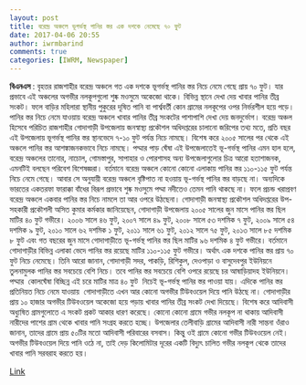 ```yaml
---
layout: post
title: বরেন্দ্র অঞ্চলে ভূগর্ভস্থ পানির স্তর এক দশকে নেমেছে ৭০ ফুট
date: 2017-04-06 20:55
author: iwrmbarind
comments: true
categories: [IWRM, Newspaper]
---
```

<div class="entry">

<strong>বিএনএস </strong>: বৃহত্তর রাজশাহীর বরেন্দ্র অঞ্চলে গত এক দশকে ভূগর্ভস্থ পানির স্তর নিচে নেমে গেছে প্রায় ৭০ ফুট। যার প্রভাবে এই অঞ্চলের অগভীর নলকূপগুলো শুষ্ক মওসুমে অকেজো থাকে। বিভিন্ন স্থানে দেখা দেয় খাবার পানির তীব্র সংকট। ফলে বাড়ির মহিলারা স্থানীয় পুকুরের দূষিত পানি বা পার্শ্ববর্তী কোন গ্রামের নলকূপের ওপর নির্ভরশীল হয়ে পড়ে।  পানির স্তর নিচে নেমে যাওয়ায় বরেন্দ্র অঞ্চলে খাবার পানির তীব্র সংকটের পাশাপাশি দেখা দেয় জনদুর্ভোগ।
বরেন্দ্র অঞ্চল হিসেবে পরিচিত রাজশাহীর গোদাগাড়ী উপজেলায় জনস্বাস্থ্য প্রকৌশল অধিদপ্তরের চালানো জরিপের তথ্য মতে, প্রতি বছর এই উপজেলায় ভূগর্ভস্থ পানির স্তর স্থানভেদে ৭-১০ ফুট পর্যন্ত নিচে নামছে। বিশেষ করে ২০০৫ সালের পর থেকে এই অঞ্চলে পানির স্তর আশঙ্কাজনকভাবে নিচে নামছে। পদ্মার পাড় ঘেঁষা এই উপজেলাতেই ভূ-গর্ভস্থ পানির এমন হাল হলে, বরেন্দ্র অঞ্চলের তানোর, নাচোল, গোমস্তাপুর, সাপাহার ও পোরশাসহ অন্য উপজেলাগুলোর চিত্র আরো হতাশাজনক, এমনটিই বলছেন পরিবেশ বিশেষজ্ঞরা। বর্তমানে বরেন্দ্র অঞ্চলে কোনো কোনো এলাকায় পানির স্তর ১১০-১১৫ ফুট পর্যন্ত নিচে নেমে গেছে। আবার সে অনুযায়ী বরেন্দ্র অঞ্চলে বৃষ্টিপাত না হওয়ায় ভূ-গর্ভস্থ পানির স্তর বাড়ছে না। অন্যদিকে ভারতের একতরফা ফারাক্কা বাঁধের বিরূপ প্রভাবে শুষ্ক মওসুমে পদ্মা নদীতেও তেমন পানি থাকছে না। ফলে প্রচন্ড খরাপ্রবণ বরেন্দ্র অঞ্চলে একবার পানির স্তর নিচে নামলে তা আর ওপরে উঠছেনা। গোদাগাড়ী জনস্বাস্থ্য প্রকৌশল অধিদপ্তরের উপ-সহকারী প্রকৌশলী অসিত কুমার কর্মকার জানিয়েছেন, গোদাগাড়ী উপজেলায় ২০০৫ সালের জুন মাসে পানির স্তর ছিল মাটির ৪০ ফুট গভীরে। ২০০৬ সালে ৪৬ ফুট, ২০০৭ সালে ৪৯ ফুট, ২০০৮ সালে ৫৩ দশমিক ৭ ফুট, ২০০৯ সালে ৫৪ দশমিক ৯ ফুট, ২০১০ সালে ৬২ দশমিক ১ ফুট, ২০১১ সালে ৬১ ফুট, ২০১২ সালে ৭৫ ফুট, ২০১৩ সালে ৮৫ দশমিক ৮ ফুট এবং গত বছরের জুন মাসে গোদাগাড়ীতে ভূ-গর্ভস্থ পানির স্তর ছিল মাটির ৯৬ দশমিক ৪ ফুট গভীরে। বর্তমানে গোদাগাড়ীর বিভিন্ন এলাকা ভেদে পানির স্তর রয়েছে মাটির ১১০-১১৫ ফুট গভীরে। অর্থাৎ এক দশকে পানির স্তর প্রায় ৭০ ফুট নিচে নেমেছে। তিনি আরো জানান, গোদাগাড়ী সদর, পাকড়ি, রিশিকুল, দেওপাড়া ও বাসুদেবপুর ইউনিয়নে তুলনামুলক পানির স্তর সবচেয়ে বেশি নিচে। তবে পানির স্তর সবচেয়ে বেশি ওপরে রয়েছে চর আষাড়িয়াদহ ইউনিয়নে। পদ্মার  কোলঘেঁষা বিচ্ছিন্ন এই চরে মাটির মাত্র ৪০ ফুট  নিচেই ভূ-গর্ভস্থ পানির স্তর পাওয়া যায়।
এদিকে পানির স্তর প্রতিনিয়ত নিচে নেমে যাওয়ায়  গোদাগাড়ীতে এখন আর কোনো অগভীর টিউবওয়েল দিয়ে পানি উঠছে না। গোদাগাড়ীর প্রায় ১০ হাজার অগভীর টিউবওয়েল অকেজো হয়ে পড়ায় খাবার পানির তীব্র সংকট দেখা দিয়েছে। বিশেষ করে আদিবাসী অধ্যুষিত গ্রামগুলোতে এ সংকট প্রকট আকার ধারণ করেছে। কোনো কোনো গ্রামে গভীর নলকূপ না থাকায় আদিবাসী নারীদের পাশের গ্রাম থেকে খাবার পানি সংগ্রহ করতে হচ্ছে।
উপজেলার তেলীবাড়ি গ্রামের আদিবাসী নারী সান্তনা ওঁরাও জানান, তাদের গ্রামে প্রায় ৫০টির মতো আদিবাসী পরিবারের বসবাস। কিন্তু ওই গ্রামে কোনো গভীর টিউবওয়েল নেই। অগভীর টিউবওয়েল দিয়ে পানি ওঠে না, তাই দেড় কিলোমিটার দূরের একটি বিদ্যুৎ চালিত গভীর নলকূপ থেকে তাদের খাবার পানি সরবরাহ করতে হয়।

<a href="http://bns92.org/?p=520">Link</a>

</div>
